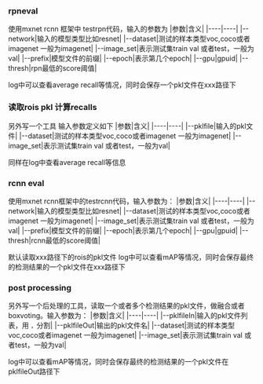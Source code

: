 ### rpneval 
使用mxnet rcnn 框架中 testrpn代码，输入的参数为
|参数|含义|
|----|----|
|--network|输入的模型类型比如resnet|
|--dataset|测试的样本类型voc,coco或者imagenet 一般为imagenet|
|--image_set|表示测试集train val 或者test，一般为val|
|--prefix|模型文件的前缀|
|--epoch|表示第几个epoch|
|--gpu|gpuid|
|--thresh|rpn最低的score阈值|

log中可以查看average recall等情况，同时会保存一个pkl文件在xxx路径下

### 读取rois pkl 计算recalls
另外写一个工具 输入参数定义如下
|参数|含义|
|----|----|
|--pklfile|输入的pkl文件|
|--dataset|测试的样本类型voc,coco或者imagenet 一般为imagenet|
|--image_set|表示测试集train val 或者test，一般为val|

同样在log中查看average recall等信息

### rcnn eval
使用mxnet rcnn框架中的testrcnn代码，输入参数为：
|参数|含义|
|----|----|
|--network|输入的模型类型比如resnet|
|--dataset|测试的样本类型voc,coco或者imagenet 一般为imagenet|
|--image_set|表示测试集train val 或者test，一般为val|
|--prefix|模型文件的前缀|
|--epoch|表示第几个epoch|
|--gpu|gpuid|
|--thresh|rcnn最低的score阈值|

默认读取xxx路径下的rois的pkl文件
log中可以查看mAP等情况，同时会保存最终的检测结果的一个pkl文件在xxx路径下

### post processing
另外写一个后处理的工具，读取一个或者多个检测结果的pkl文件，做融合或者boxvoting。输入参数为：
|参数|含义|
|----|----|
|--pklfileIn|输入的pkl文件列表，用 `，`分割|
|--pklfileOut|输出的pkl文件名|
|--dataset|测试的样本类型voc,coco或者imagenet 一般为imagenet|
|--image_set|表示测试集train val 或者test，一般为val|

log中可以查看mAP等情况，同时会保存最终的检测结果的一个pkl文件在pklfileOut路径下